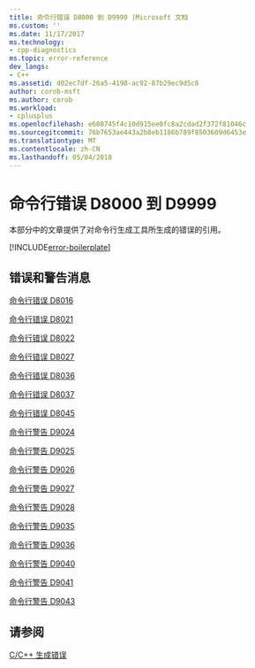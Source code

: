 ```yaml
---
title: 命令行错误 D8000 到 D9999 |Microsoft 文档
ms.custom: ''
ms.date: 11/17/2017
ms.technology:
- cpp-diagnostics
ms.topic: error-reference
dev_langs:
- C++
ms.assetid: d02ec7df-26a5-4198-ac92-87b29ec9d5c8
author: corob-msft
ms.author: corob
ms.workload:
- cplusplus
ms.openlocfilehash: e608745f4c10d915ee0fc8a2cdad2f372f81046c
ms.sourcegitcommit: 76b7653ae443a2b8eb1186b789f8503609d6453e
ms.translationtype: MT
ms.contentlocale: zh-CN
ms.lasthandoff: 05/04/2018
---
```

# <a name="command-line-errors-d8000-through-d9999"></a>命令行错误 D8000 到 D9999

本部分中的文章提供了对命令行生成工具所生成的错误的引用。

[!INCLUDE[error-boilerplate](../../error-messages/includes/error-boilerplate.md)]

## <a name="error-and-warning-messages"></a>错误和警告消息

[命令行错误 D8016](../../error-messages/tool-errors/command-line-error-d8016.md)

[命令行错误 D8021](../../error-messages/tool-errors/command-line-error-d8021.md)

[命令行错误 D8022](../../error-messages/tool-errors/command-line-error-d8022.md)

[命令行错误 D8027](../../error-messages/tool-errors/command-line-error-d8027.md)

[命令行错误 D8036](../../error-messages/tool-errors/command-line-error-d8036.md)

[命令行错误 D8037](../../error-messages/tool-errors/command-line-error-d8037.md)

[命令行错误 D8045](../../error-messages/tool-errors/command-line-error-d8045.md)

[命令行警告 D9024](../../error-messages/tool-errors/command-line-warning-d9024.md)

[命令行警告 D9025](../../error-messages/tool-errors/command-line-warning-d9025.md)

[命令行警告 D9026](../../error-messages/tool-errors/command-line-warning-d9026.md)

[命令行警告 D9027](../../error-messages/tool-errors/command-line-warning-d9027.md)

[命令行警告 D9028](../../error-messages/tool-errors/command-line-warning-d9028.md)

[命令行警告 D9035](../../error-messages/tool-errors/command-line-warning-d9035.md)

[命令行警告 D9036](../../error-messages/tool-errors/command-line-warning-d9036.md)

[命令行警告 D9040](../../error-messages/tool-errors/command-line-warning-d9040.md)

[命令行警告 D9041](../../error-messages/tool-errors/command-line-warning-d9041.md)

[命令行警告 D9043](../../error-messages/tool-errors/command-line-warning-d9043.md)

## <a name="see-also"></a>请参阅

[C/C++ 生成错误](../../error-messages/compiler-errors-1/c-cpp-build-errors.md)  
